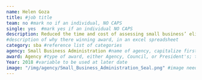 ```yaml
---
name: Helen Goza
title: #job title
team: no #mark no if an individual, NO CAPS
single: yes  #mark yes if an individual NO CAPS
description: Reduced the time and cost of assessing small business’ eligibility for contracting opportunities worth billions of dollars. Helen transitioned a paper-based operation to a paperless one, which is being used as a model across SBA.
#description of why there winning award, in an excel spreadsheet
category: sba #reference list of categories
agency: Small Business Administration #name of agency, capitalize first letter of each name
award: Agency #type of award, either Agency, Council, or President's; this is case sensitive so make sure to match the options listed exactly. This section generates the format of the card
Year: 2018 #variable to be used at later date
image: "/img/agency/Small_Business_Administration_Seal.png" #image needed for Team award (agency seal) and President's award (headshot); leave empty if and individual Agency award
---
```

